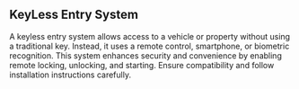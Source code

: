 ## KeyLess Entry System
A keyless entry system allows access to a vehicle or property without using a traditional key. Instead, 
it uses a remote control, smartphone, or biometric recognition. This system enhances security and
convenience by enabling remote locking, unlocking, and starting. Ensure compatibility and follow installation instructions carefully.
